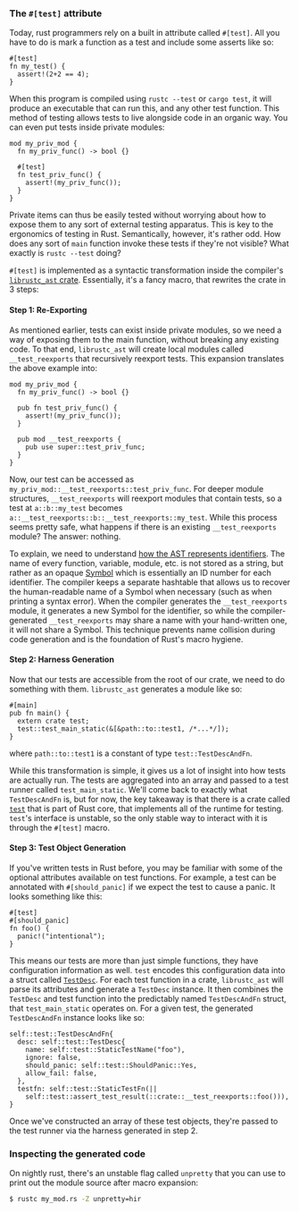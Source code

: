 ### The `#[test]` attribute
Today, rust programmers rely on a built in attribute called `#[test]`. All
you have to do is mark a function as a test and include some asserts like so:

```rust,ignore
#[test]
fn my_test() {
  assert!(2+2 == 4);
}
```

When this program is compiled using `rustc --test` or `cargo test`, it will
produce an executable that can run this, and any other test function. This
method of testing allows tests to live alongside code in an organic way. You
can even put tests inside private modules:

```rust,ignore
mod my_priv_mod {
  fn my_priv_func() -> bool {}

  #[test]
  fn test_priv_func() {
    assert!(my_priv_func());
  }
}
```
Private items can thus be easily tested without worrying about how to expose
them to any sort of external testing apparatus. This is key to the
ergonomics of testing in Rust. Semantically, however, it's rather odd.
How does any sort of `main` function invoke these tests if they're not visible?
What exactly is `rustc --test` doing?

`#[test]` is implemented as a syntactic transformation inside the compiler's
[`librustc_ast` crate][librustc_ast]. Essentially, it's a fancy macro, that
rewrites the crate in 3 steps:

#### Step 1: Re-Exporting

As mentioned earlier, tests can exist inside private modules, so we need a
way of exposing them to the main function, without breaking any existing
code. To that end, `librustc_ast` will create local modules called
`__test_reexports` that recursively reexport tests. This expansion translates
the above example into:

```rust,ignore
mod my_priv_mod {
  fn my_priv_func() -> bool {}

  pub fn test_priv_func() {
    assert!(my_priv_func());
  }

  pub mod __test_reexports {
    pub use super::test_priv_func;
  }
}
```

Now, our test can be accessed as
`my_priv_mod::__test_reexports::test_priv_func`. For deeper module
structures, `__test_reexports` will reexport modules that contain tests, so a
test at `a::b::my_test` becomes
`a::__test_reexports::b::__test_reexports::my_test`. While this process seems
pretty safe, what happens if there is an existing `__test_reexports` module?
The answer: nothing.

To explain, we need to understand [how the AST represents
identifiers][Ident]. The name of every function, variable, module, etc. is
not stored as a string, but rather as an opaque [Symbol][Symbol] which is
essentially an ID number for each identifier. The compiler keeps a separate
hashtable that allows us to recover the human-readable name of a Symbol when
necessary (such as when printing a syntax error). When the compiler generates
the `__test_reexports` module, it generates a new Symbol for the identifier,
so while the compiler-generated `__test_reexports` may share a name with your
hand-written one, it will not share a Symbol. This technique prevents name
collision during code generation and is the foundation of Rust's macro
hygiene.

#### Step 2: Harness Generation
Now that our tests are accessible from the root of our crate, we need to do
something with them. `librustc_ast` generates a module like so:

```rust,ignore
#[main]
pub fn main() {
  extern crate test;
  test::test_main_static(&[&path::to::test1, /*...*/]);
}
```

where `path::to::test1` is a constant of type `test::TestDescAndFn`.

While this transformation is simple, it gives us a lot of insight into how
tests are actually run. The tests are aggregated into an array and passed to
a test runner called `test_main_static`. We'll come back to exactly what
`TestDescAndFn` is, but for now, the key takeaway is that there is a crate
called [`test`][test] that is part of Rust core, that implements all of the
runtime for testing. `test`'s interface is unstable, so the only stable way
to interact with it is through the `#[test]` macro.

#### Step 3: Test Object Generation
If you've written tests in Rust before, you may be familiar with some of the
optional attributes available on test functions. For example, a test can be
annotated with `#[should_panic]` if we expect the test to cause a panic. It
looks something like this:

```rust,ignore
#[test]
#[should_panic]
fn foo() {
  panic!("intentional");
}
```

This means our tests are more than just simple functions, they have
configuration information as well. `test` encodes this configuration data
into a struct called [`TestDesc`][TestDesc]. For each test function in a
crate, `librustc_ast` will parse its attributes and generate a `TestDesc`
instance. It then combines the `TestDesc` and test function into the
predictably named `TestDescAndFn` struct, that `test_main_static` operates
on. For a given test, the generated `TestDescAndFn` instance looks like so:

```rust,ignore
self::test::TestDescAndFn{
  desc: self::test::TestDesc{
    name: self::test::StaticTestName("foo"),
    ignore: false,
    should_panic: self::test::ShouldPanic::Yes,
    allow_fail: false,
  },
  testfn: self::test::StaticTestFn(||
    self::test::assert_test_result(::crate::__test_reexports::foo())),
}
```

Once we've constructed an array of these test objects, they're passed to the
test runner via the harness generated in step 2.

### Inspecting the generated code
On nightly rust, there's an unstable flag called `unpretty` that you can use
to print out the module source after macro expansion:

```bash
$ rustc my_mod.rs -Z unpretty=hir
```

[test]: https://doc.rust-lang.org/test/index.html
[TestDesc]: https://doc.rust-lang.org/test/struct.TestDesc.html
[Symbol]: https://doc.rust-lang.org/nightly/nightly-rustc/rustc_ast/ast/struct.Ident.html
[Ident]: https://doc.rust-lang.org/nightly/nightly-rustc/rustc_ast/ast/struct.Ident.html
[eRFC]: https://github.com/rust-lang/rfcs/blob/master/text/2318-custom-test-frameworks.md
[librustc_ast]: https://github.com/rust-lang/rust/tree/master/src/librustc_ast
